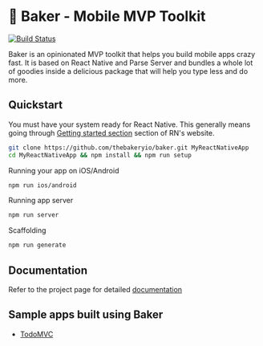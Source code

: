 # 🍰 Baker - Mobile MVP Toolkit

[![Build Status](https://travis-ci.org/bakery/baker.svg?branch=master)](https://travis-ci.org/bakery/baker)

Baker is an opinionated MVP toolkit that helps you build mobile apps crazy fast. It is based on React Native and Parse Server and bundles a whole lot of goodies inside a delicious package that will help you type less and do more.

## Quickstart

You must have your system ready for React Native. This generally means going through [Getting started section](https://facebook.github.io/react-native/docs/getting-started.html#content) section of RN's website.

```sh
git clone https://github.com/thebakeryio/baker.git MyReactNativeApp
cd MyReactNativeApp && npm install && npm run setup 
```

Running your app on iOS/Android

```sh
npm run ios/android
```

Running app server

```sh
npm run server
```

Scaffolding

```sh
npm run generate
```

## Documentation

Refer to the project page for detailed [documentation](http://baker.thebakery.io/)

## Sample apps built using Baker

- [TodoMVC](https://github.com/thebakeryio/todomvc-react-native)
